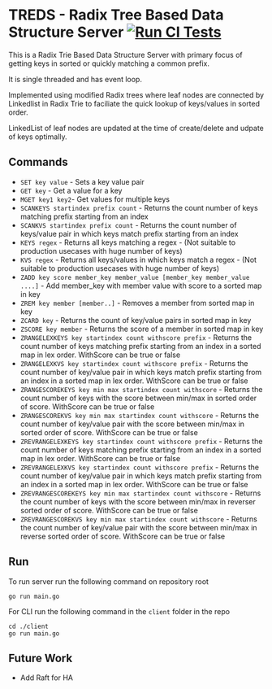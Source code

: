 # TREDS - Radix Tree Based Data Structure Server  [![Run CI Tests](https://github.com/absolutelightning/treds/actions/workflows/go.yml/badge.svg)](https://github.com/absolutelightning/treds/actions/workflows/go.yml)

This is a Radix Trie Based Data Structure Server with primary focus of getting keys in sorted or quickly matching a common prefix.

It is single threaded and has event loop.

Implemented using modified Radix trees where leaf nodes are connected by Linkedlist in Radix Trie to faciliate the quick lookup of keys/values in sorted order.

LinkedList of leaf nodes are updated at the time of create/delete and udpate of keys optimally.

## Commands 
* `SET key value` - Sets a key value pair
* `GET key` - Get a value for a key
* `MGET key1 key2`- Get values for multiple keys
* `SCANKEYS startindex prefix count` - Returns the count number of keys matching prefix starting from an index
* `SCANKVS startindex prefix count` - Returns the count number of keys/value pair in which keys match prefix starting from an index
* `KEYS regex` - Returns all keys matching a regex - (Not suitable to production usecases with huge number of keys)
* `KVS regex` - Returns all keys/values in which keys match a regex - (Not suitable to production usecases with huge number of keys)
* `ZADD key score member_key member_value [member_key member_value ....]` - Add member_key with member value with score to a sorted map in key
* `ZREM key member [member..]` - Removes a member from sorted map in key
* `ZCARD key` - Returns the count of key/value pairs in sorted map in key
* `ZSCORE key member` - Returns the score of a member in sorted map in key
* `ZRANGELEXKEYS key startindex count withscore prefix` - Returns the count number of keys matching prefix starting from an index in a sorted map in lex order. WithScore can be true or false
* `ZRANGELEXKVS key startindex count withscore prefix` - Returns the count number of key/value pair in which keys match prefix starting from an index in a sorted map in lex order. WithScore can be true or false
* `ZRANGESCOREKEYS key min max startindex count withscore` - Returns the count number of keys with the score between min/max in sorted order of score. WithScore can be true or false
* `ZRANGESCOREKVS key min max startindex count withscore` - Returns the count number of key/value pair with the score between min/max in sorted order of score. WithScore can be true or false
* `ZREVRANGELEXKEYS key startindex count withscore prefix` - Returns the count number of keys matching prefix starting from an index in a sorted map in lex order. WithScore can be true or false
* `ZREVRANGELEXKVS key startindex count withscore prefix` - Returns the count number of key/value pair in which keys match prefix starting from an index in a sorted map in lex order. WithScore can be true or false
* `ZREVRANGESCOREKEYS key min max startindex count withscore` - Returns the count number of keys with the score between min/max in reverser sorted order of score. WithScore can be true or false
* `ZREVRANGESCOREKVS key min max startindex count withscore` - Returns the count number of key/value pair with the score between min/max in reverse sorted order of score. WithScore can be true or false

## Run 

To run server run the following command on repository root

```text
go run main.go 
```

For CLI run the following command in the `client` folder in the repo

```text
cd ./client
go run main.go 
```

## Future Work
* Add Raft for HA
